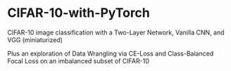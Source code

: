 # CIFAR-10-with-PyTorch
CIFAR-10 image classification with a Two-Layer Network, Vanilla CNN, and VGG (miniaturized)

Plus an exploration of Data Wrangling via CE-Loss and Class-Balanced Focal Loss on an imbalanced subset of CIFAR-10
